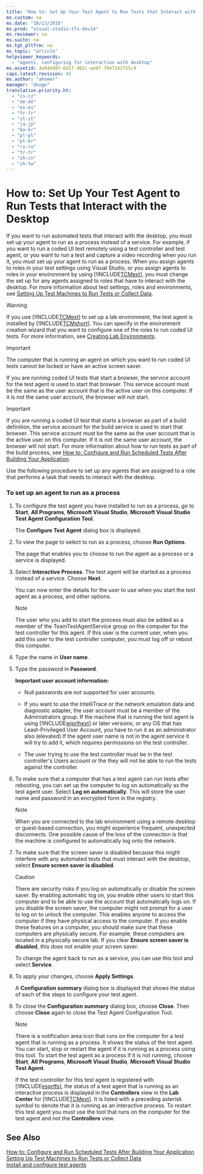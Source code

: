 ```yaml
---
title: "How to: Set Up Your Test Agent to Run Tests that Interact with the Desktop"
ms.custom: na
ms.date: "10/13/2016"
ms.prod: "visual-studio-tfs-dev14"
ms.reviewer: na
ms.suite: na
ms.tgt_pltfrm: na
ms.topic: "article"
helpviewer_keywords: 
  - "agents, configuring for interaction with desktop"
ms.assetid: 3a94dd07-6d17-402c-ae8f-7947143755c9
caps.latest.revision: 41
ms.author: "ahomer"
manager: "douge"
translation.priority.ht: 
  - "cs-cz"
  - "de-de"
  - "es-es"
  - "fr-fr"
  - "it-it"
  - "ja-jp"
  - "ko-kr"
  - "pl-pl"
  - "pt-br"
  - "ru-ru"
  - "tr-tr"
  - "zh-cn"
  - "zh-tw"
---
```

# How to: Set Up Your Test Agent to Run Tests that Interact with the Desktop
If you want to run automated tests that interact with the desktop, you must set up your agent to run as a process instead of a service. For example, if you want to run a coded UI test remotely using a test controller and test agent, or you want to run a test and capture a video recording when you run it, you must set up your agent to run as a process. When you assign agents to roles in your test settings using Visual Studio, or you assign agents to roles in your environment by using [!INCLUDE[TCMext](../codequality/includes/tcmext_md.md)], you must change the set up for any agents assigned to roles that have to interact with the desktop. For more information about test settings, roles and environments, see [Setting Up Test Machines to Run Tests or Collect Data](../test/setting-up-test-machines-to-run-tests-or-collect-data.md).  
  
> [!WARNING]
>  If you use [!INCLUDE[TCMext](../codequality/includes/tcmext_md.md)] to set up a lab environment, the test agent is installed by [!INCLUDE[TCMshort](../test/includes/tcmshort_md.md)]. You can specify in the environment creation wizard that you want to configure one of the roles to run coded UI tests. For more information, see [Creating Lab Environments](../test/creating-lab-environments.md).  
  
> [!IMPORTANT]
>  The computer that is running an agent on which you want to run coded UI tests cannot be locked or have an active screen saver.  
  
 If you are running coded UI tests that start a browser, the service account for the test agent is used to start that browser. This service account must be the same as the user account that is the active user on this computer. If it is not the same user account, the browser will not start.  
  
> [!IMPORTANT]
>  If you are running a coded UI test that starts a browser as part of a build definition, the service account for the build service is used to start that browser. This service account must be the same as the user account that is the active user on this computer. If it is not the same user account, the browser will not start. For more information about how to run tests as part of the build process, see [How to: Configure and Run Scheduled Tests After Building Your Application](assetId:///32acfeb1-b1aa-4afb-8cfe-cc209e6183fd).  
  
 Use the following procedure to set up any agents that are assigned to a role that performs a task that needs to interact with the desktop.  
  
### To set up an agent to run as a process  
  
1.  To configure the test agent you have installed to run as a process, go to **Start**, **All Programs**, **Microsoft Visual Studio**, **Microsoft Visual Studio Test Agent Configuration Tool**.  
  
     The **Configure Test Agent** dialog box is displayed.  
  
2.  To view the page to select to run as a process, choose **Run Options**.  
  
     The page that enables you to choose to run the agent as a process or a service is displayed.  
  
3.  Select **Interactive Process**. The test agent will be started as a process instead of a service. Choose **Next**.  
  
     You can now enter the details for the user to use when you start the test agent as a process, and other options.  
  
    > [!NOTE]
    >  The user who you add to start the process must also be added as a member of the TeamTestAgentService group on the computer for the test controller for this agent. If this user is the current user, when you add this user to the test controller computer, you must log off or reboot this computer.  
  
4.  Type the name in **User name**.  
  
5.  Type the password in **Password**.  
  
     **Important user account information:**  
  
    -   Null passwords are not supported for user accounts.  
  
    -   If you want to use the IntelliTrace or the network emulation data and diagnostic adapter, the user account must be a member of the Administrators group. If the machine that is running the test agent is using [!INCLUDE[wiprlhext](../debugger/includes/wiprlhext_md.md)] or later versions, or any OS that has Least-Privileged User Account, you have to run it as an administrator also (elevated).If the agent user name is not in the agent service it will try to add it, which requires permissions on the test controller.  
  
    -   The user trying to use the test controller must be in the test controller's Users account or the they will not be able to run the tests against the controller.  
  
6.  To make sure that a computer that has a test agent can run tests after rebooting, you can set up the computer to log on automatically as the test agent user. Select **Log on automatically**. This will store the user name and password in an encrypted form in the registry.  
  
    > [!NOTE]
    >  When you are connected to the lab environment using a remote desktop or guest-based connection, you might experience frequent, unexpected disconnects. One possible cause of the loss of the connection is that the machine is configured to automatically log onto the network.  
  
7.  To make sure that the screen saver is disabled because this might interfere with any automated tests that must interact with the desktop, select **Ensure screen saver is disabled**.  
  
    > [!CAUTION]
    >  There are security risks if you log on automatically or disable the screen saver. By enabling automatic log on, you enable other users to start this computer and to be able to use the account that automatically logs on. If you disable the screen saver, the computer might not prompt for a user to log on to unlock the computer. This enables anyone to access the computer if they have physical access to the computer. If you enable these features on a computer, you should make sure that these computers are physically secure. For example, these computers are located in a physically secure lab. If you clear **Ensure screen saver is disabled**, this does not enable your screen saver.  
  
     To change the agent back to run as a service, you can use this tool and select **Service**.  
  
8.  To apply your changes, choose **Apply Settings**.  
  
     A **Configuration summary** dialog box is displayed that shows the status of each of the steps to configure your test agent.  
  
9. To close the **Configuration summary** dialog box, choose **Close**. Then choose **Close** again to close the Test Agent Configuration Tool.  
  
    > [!NOTE]
    >  There is a notification area icon that runs on the computer for a test agent that is running as a process. It shows the status of the test agent. You can start, stop or restart the agent if it is running as a process using this tool. To start the test agent as a process if it is not running, choose **Start**, **All Programs**, **Microsoft Visual Studio**, **Microsoft Visual Studio Test Agent**.  
  
     If the test controller for this test agent is registered with [!INCLUDE[esprtfs](../codequality/includes/esprtfs_md.md)], the status of a test agent that is running as an interactive process is displayed in the **Controllers** view in the **Lab Center** for [!INCLUDE[TCMext](../codequality/includes/tcmext_md.md)]. It is listed with a preceding asterisk symbol to denote that it is running as an interactive process. To restart this test agent you must use the tool that runs on the computer for the test agent and not the **Controllers** view.  
  
## See Also  
 [How to: Configure and Run Scheduled Tests After Building Your Application](assetId:///32acfeb1-b1aa-4afb-8cfe-cc209e6183fd)   
 [Setting Up Test Machines to Run Tests or Collect Data](../test/setting-up-test-machines-to-run-tests-or-collect-data.md)   
 [Install and configure test agents](../test/install-and-configure-test-agents.md)